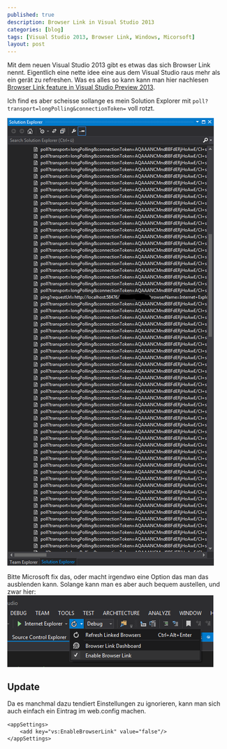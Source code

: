 ```yaml
---
published: true
description: Browser Link in Visual Studio 2013
categories: [blog]
tags: [Visual Studio 2013, Browser Link, Windows, Micorsoft]
layout: post
---
```


Mit dem neuen Visual Studio 2013 gibt es etwas das sich Browser Link nennt. Eigentlich eine nette idee eine aus dem Visual Studio raus mehr als ein gerät zu refreshen.
Was es alles so kann kann man hier nachlesen [Browser Link feature in Visual Studio Preview 2013](https://devblogs.microsoft.com/dotnet/browser-link-feature-in-visual-studio-preview-2013/).

Ich find es aber scheisse sollange es mein Solution Explorer mit `poll?transport=longPolling&connectionToken=` voll rotzt.

![example](/blog-bilder/2014-03-06-Browser-Link-Visual-Studio-2013_img1.PNG)

Bitte Microsoft fix das, oder macht irgendwo eine Option das man das ausblenden kann. Solange kann man es aber auch bequem austellen, und zwar hier: ![fix](/blog-bilder/2014-03-06-Browser-Link-Visual-Studio-2013_img2.PNG)

## Update

Da es manchmal dazu tendiert Einstellungen zu ignorieren, kann man sich auch einfach ein Eintrag im web.config machen. 

```
<appSettings>
    <add key="vs:EnableBrowserLink" value="false"/>
</appSettings>
```
